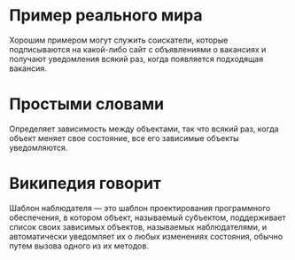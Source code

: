 # Пример реального мира
Хорошим примером могут служить соискатели, которые подписываются на какой-либо сайт с объявлениями о вакансиях и получают уведомления всякий раз, когда появляется подходящая вакансия.
# Простыми словами
Определяет зависимость между объектами, так что всякий раз, когда объект меняет свое состояние, все его зависимые объекты уведомляются.
# Википедия говорит
Шаблон наблюдателя — это шаблон проектирования программного обеспечения, в котором объект, называемый субъектом, поддерживает список своих зависимых объектов, называемых наблюдателями, и автоматически уведомляет их о любых изменениях состояния, обычно путем вызова одного из их методов.
